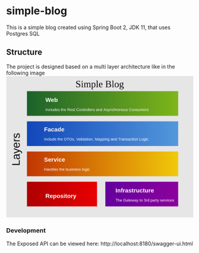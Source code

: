 # simple-blog

This is a simple blog created using Spring Boot 2, JDK 11, that uses Postgres SQL

## Structure
The project is designed based on a multi layer architecture like in the following image 
![architecture](layers-diagram.png)


### Development
The Exposed API can be viewed here: http://localhost:8180/swagger-ui.html